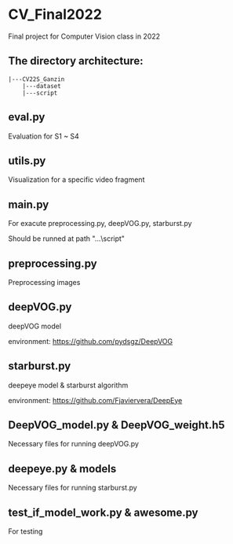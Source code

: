 # CV_Final2022
Final project for Computer Vision class in 2022

## The directory architecture:

    |---CV22S_Ganzin
        |---dataset
        |---script 

## eval.py
Evaluation for S1 ~ S4

## utils.py
Visualization for a specific video fragment

## main.py
For exacute preprocessing.py, deepVOG.py, starburst.py

Should be runned at path "...\script"

## preprocessing.py
Preprocessing images

## deepVOG.py
deepVOG model

environment: https://github.com/pydsgz/DeepVOG

## starburst.py
deepeye model & starburst algorithm

environment: https://github.com/Fjaviervera/DeepEye

## DeepVOG_model.py & DeepVOG_weight.h5
Necessary files for running deepVOG.py

## deepeye.py & models
Necessary files for running starburst.py

## test_if_model_work.py & awesome.py
For testing